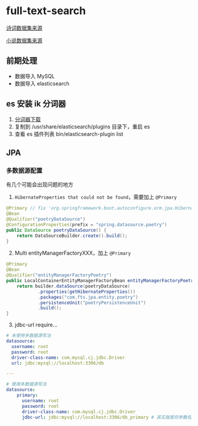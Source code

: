 # full-text-search

[诗词数据集来源](https://github.com/chinese-poetry/chinese-poetry)

[小说数据集来源](https://github.com/luoxuhai/chinese-novel)


## 前期处理

* 数据导入 MySQL
* 数据导入 elasticsearch

## es 安装 ik 分词器

1. [分词器下载](https://github.com/infinilabs/analysis-ik)
2. 复制到 /usr/share/elasticsearch/plugins 目录下，重启 es
3. 查看 es 插件列表 bin/elasticsearch-plugin list


## JPA

### 多数据源配置

有几个可能会出现问题的地方

1. `HibernateProperties that could not be found`，需要加上 `@Primary`
```java
@Primary // fix 'org.springframework.boot.autoconfigure.orm.jpa.HibernateProperties' that could not be found.
@Bean
@Qualifier("poetryDataSource")
@ConfigurationProperties(prefix = "spring.datasource.poetry")
public DataSource poetryDataSource() {
    return DataSourceBuilder.create().build();
}
```

2. Multi entityManagerFactoryXXX，加上 `@Primary`

```java
@Primary
@Bean
@Qualifier("entityManagerFactoryPoetry")
public LocalContainerEntityManagerFactoryBean entityManagerFactoryPoetry(EntityManagerFactoryBuilder builder) {
    return builder.dataSource(poetryDataSource)
            .properties(getHibernateProperties())
            .packages("com.fts.jpa.entity.poetry")
            .persistenceUnit("poetryPersistenceUnit")
            .build();
}
```

3. jdbc-url require...
```yml
# 未使用多数据源写法
datasource:
  username: root
  password: root
  driver-class-name: com.mysql.cj.jdbc.Driver
  url: jdbc:mysql://localhost:3306/db

---

# 使用多数据源写法
datasource:
    primary:
      username: root
      password: root
      driver-class-name: com.mysql.cj.jdbc.Driver
      jdbc-url: jdbc:mysql://localhost:3306/db_primary # 其实就是将参数名 url 修改成 jdbc-url
```